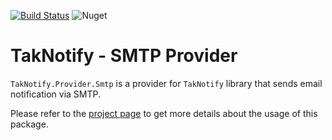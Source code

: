 [![Build Status](https://dev.azure.com/taknotify/TakNotify/_apis/build/status/TakNotify.Provider.Smtp?branchName=master)](https://dev.azure.com/taknotify/TakNotify/_build/latest?definitionId=3&branchName=master)
![Nuget](https://img.shields.io/nuget/v/taknotify.provider.smtp)

# TakNotify - SMTP Provider

`TakNotify.Provider.Smtp` is a provider for `TakNotify` library that sends 
email notification via SMTP.

Please refer to the [project page](https://taknotify.github.io/) to get
more details about the usage of this package.
